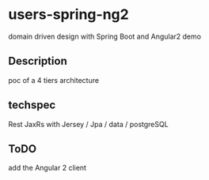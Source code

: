 # users-spring-ng2

domain driven design with Spring Boot and Angular2 demo

## Description

poc of a 4 tiers architecture 

## techspec

Rest JaxRs with Jersey / Jpa / data / postgreSQL 

## ToDO

add the Angular 2 client  